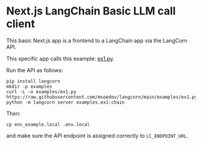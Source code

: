 # Next.js LangChain Basic LLM call client

This basic Next.js app is a frontend to a LangChain app via the LangCorn API.

This specific app calls this example: [ex1.py](https://github.com/msoedov/langcorn/blob/main/examples/ex1.py).

Run the API as follows:

```
pip install langcorn
mkdir -p examples
curl -L -o examples/ex1.py https://raw.githubusercontent.com/msoedov/langcorn/main/examples/ex1.py
python -m langcorn server examples.ex1:chain
```

Then:

```
cp env_example.local .env.local
```

and make sure the API endpoint is assigned correctly to `LC_ENDPOINT_URL`. 


